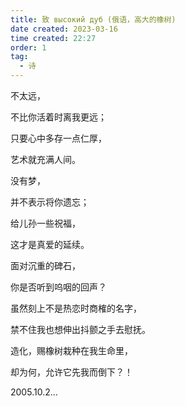 ```yaml
---
title: 致 высокий дуб (俄语，高大的橡树) 
date created: 2023-03-16
time created: 22:27
order: 1
tag:
  - 诗
---
```



不太远，

不比你活着时离我更远；

只要心中多存一点仁厚，

艺术就充满人间。

  

没有梦，

并不表示将你遗忘；

给儿孙一些祝福，

这才是真爱的延续。

  

面对沉重的碑石，

你是否听到呜咽的回声？

虽然刻上不是热恋时商榷的名字，

禁不住我也想伸出抖颤之手去慰抚。

  

造化，赐橡树栽种在我生命里，

却为何，允许它先我而倒下？！

  

2005.10.2...